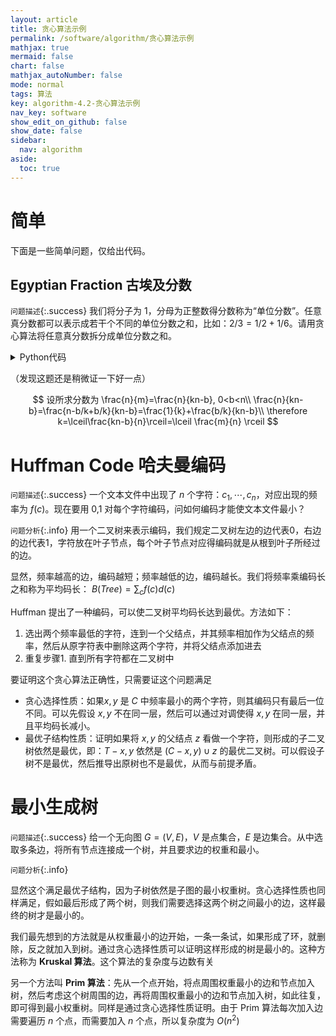 ```yaml
---
layout: article
title: 贪心算法示例
permalink: /software/algorithm/贪心算法示例
mathjax: true
mermaid: false
chart: false
mathjax_autoNumber: false
mode: normal
tags: 算法
key: algorithm-4.2-贪心算法示例
nav_key: software
show_edit_on_github: false
show_date: false
sidebar:
  nav: algorithm
aside:
  toc: true
---
```


<!--more-->

# 简单

下面是一些简单问题，仅给出代码。

## Egyptian Fraction 古埃及分数

`问题描述`{:.success} 我们将分子为 $1$，分母为正整数得分数称为“单位分数”。任意真分数都可以表示成若干个不同的单位分数之和，比如：$2/3=1/2+1/6$。请用贪心算法将任意真分数拆分成单位分数之和。

<details>
<summary>Python代码</summary>
{% highlight python linenos %}
#Python3 program to print a fraction  
#in Egyptian Form using Greedy 
#Algorithm 
  
#import math package to use 
#ceiling function 
import math 
  
#define a function egyptianFraction  
#which receive parameter nr as 
#numerator（分子） and dr as denominator（分母）
def egyptianFraction(nr, dr): 
  
    print("The Egyptian Fraction " +
          "Representation of {0}/{1} is". 
                format(nr, dr), end="\n") 
  
    # empty list ef to store 
    # denominator 
    ef = [] 
  
    # while loop runs until  
    # fraction becomes 0 i.e, 
    # numerator becomes 0 
    while nr != 0: 
  
        # taking ceiling 
        x = math.ceil(dr / nr) 
  
        # storing value in ef list 
        ef.append(x) 
  
        # updating new nr and dr 
        nr = x * nr - dr 
        dr = dr * x 
  
    # printing the values 
    for i in range(len(ef)): 
        if i != len(ef) - 1: 
            print(" 1/{0} +" .  
                    format(ef[i]), end = " ") 
        else: 
            print(" 1/{0}" . 
                    format(ef[i]), end = " ") 
  
#calling the function 
egyptianFraction(6, 14) 
  
#This code is contributed  
#by Anubhav Raj Singh 
{% endhighlight %}
<hr>
</details>

（发现这题还是稍微证一下好一点）

$$
设所求分数为 \frac{n}{m}=\frac{n}{kn-b}, 0<b<n\\
\frac{n}{kn-b}=\frac{n-b/k+b/k}{kn-b}=\frac{1}{k}+\frac{b/k}{kn-b}\\
\therefore k=\lceil\frac{kn-b}{n}\rceil=\lceil \frac{m}{n} \rceil
$$

# Huffman Code 哈夫曼编码

`问题描述`{:.success} 一个文本文件中出现了 $n$ 个字符：$c_1,\cdots,c_n$，对应出现的频率为 $f(c)$。现在要用 0,1 对每个字符编码，问如何编码才能使文本文件最小？

`问题分析`{:.info} 用一个二叉树来表示编码，我们规定二叉树左边的边代表0，右边的边代表1，字符放在叶子节点，每个叶子节点对应得编码就是从根到叶子所经过的边。

显然，频率越高的边，编码越短；频率越低的边，编码越长。我们将频率乘编码长之和称为平均码长： $B(Tree)=\sum_{c} f(c)d(c)$

Huffman 提出了一种编码，可以使二叉树平均码长达到最优。方法如下：

1. 选出两个频率最低的字符，连到一个父结点，并其频率相加作为父结点的频率，然后从原字符表中删除这两个字符，并将父结点添加进去
2. 重复步骤1. 直到所有字符都在二叉树中

要证明这个贪心算法正确性，只需要证这个问题满足

* 贪心选择性质：如果$x,y$ 是 $C$ 中频率最小的两个字符，则其编码只有最后一位不同。可以先假设 $x,y$ 不在同一层，然后可以通过对调使得 $x,y$ 在同一层，并且平均码长减小。
* 最优子结构性质：证明如果将 $x,y$ 的父结点 $z$ 看做一个字符，则形成的子二叉树依然是最优，即：$T-{x,y}$ 依然是 $(C-{x,y})\cup {z}$ 的最优二叉树。可以假设子树不是最优，然后推导出原树也不是最优，从而与前提矛盾。

# 最小生成树

`问题描述`{:.success} 给一个无向图 $G=(V,E)$，$V$ 是点集合，$E$ 是边集合。从中选取多条边，将所有节点连接成一个树，并且要求边的权重和最小。

`问题分析`{:.info}

显然这个满足最优子结构，因为子树依然是子图的最小权重树。贪心选择性质也同样满足，假如最后形成了两个树，则我们需要选择这两个树之间最小的边，这样最终的树才是最小的。

我们最先想到的方法就是从权重最小的边开始，一条一条试，如果形成了环，就删除，反之就加入到树。通过贪心选择性质可以证明这样形成的树是最小的。这种方法称为 **Kruskal 算法**。这个算法的复杂度与边数有关

另一个方法叫 **Prim 算法**：先从一个点开始，将点周围权重最小的边和节点加入树，然后考虑这个树周围的边，再将周围权重最小的边和节点加入树，如此往复，即可得到最小权重树。同样是通过贪心选择性质证明。由于 Prim 算法每次加入边需要遍历 $n$ 个点，而需要加入 $n$ 个点，所以复杂度为 $O(n^2)$


